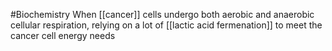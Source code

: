 #Biochemistry 
When [[cancer]] cells undergo both aerobic and anaerobic cellular respiration, relying on a lot of [[lactic acid fermenation]] to meet the cancer cell energy needs